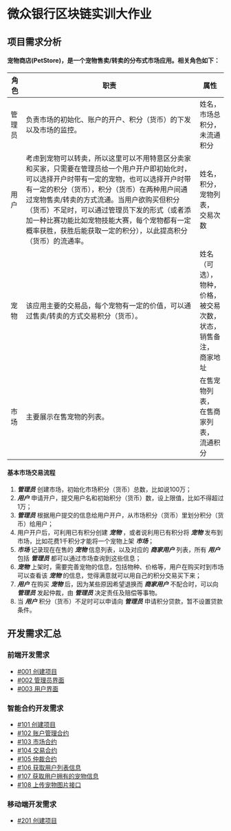 # 微众银行区块链实训大作业

## 项目需求分析
#### 宠物商店(PetStore)，是一个宠物售卖/转卖的分布式市场应用。相关角色如下：
|角色|职责|属性|
|-|-|-|
|管理员|负责市场的初始化、账户的开户、积分（货币）的下发以及市场的监控。|姓名，<br/>市场总积分，<br/>未流通积分|
|用户|考虑到宠物可以转卖，所以这里可以不用特意区分卖家和买家，只需要在管理员给一个用户开户即初始化时，可以选择开户时带有一定的宠物，也可以选择开户时带有一定的积分（货币），积分（货币）在两种用户间通过宠物售卖/转卖的方式流通。当用户欲购买但积分（货币）不足时，可以通过管理员下发的形式（或者添加一种比赛功能比如宠物技能大赛，每个宠物都有一定概率获胜，获胜后能获取一定的积分），以此提高积分（货币）的流通率。|姓名，<br/>积分，<br/>宠物列表，<br/>交易次数<br/>|
|宠物|该应用主要的交易品，每个宠物有一定的价值，可以通过售卖/转卖的方式交易积分（货币）。|姓名（可选），<br/>物种，<br/>价格，<br/>被交易次数，<br/>状态，<br/>销售备注，<br/>商家地址|
|市场|主要展示在售宠物的列表。|在售宠物列表，<br/>在售商家列表，<br/>流通积分|
#### 基本市场交易流程
1. ***管理员*** 创建市场，初始化市场积分（货币）总数，比如说100万；
2. ***用户*** 申请开户，提交用户名和初始积分（货币）数，设上限值，比如不得超过1万；
3. ***管理员*** 根据用户提交的信息给用户开户，从市场积分（货币）里划分积分（货币）给用户；
4. 用户开户后，可利用已有积分创建 ***宠物*** ，或者说利用已有积分将 ***宠物*** 发布到市场，比如花费1千积分才能将一个宠物上架 ***市场***；
5. ***市场*** 记录现在在售的 ***宠物*** 信息列表，以及对应的 ***商家用户*** 列表，所有 ***用户*** 包括 ***管理员*** 都可以通过市场查询到这些信息；
6. ***宠物*** 上架时，需要完善宠物的信息，包括物种、价格等，用户在购买时到市场可以查看该 ***宠物*** 的信息，觉得满意就可以用自己的积分交易买下来；
7. ***用户*** 在购买 ***宠物*** 后，因为某些原因希望退换而 ***商家用户*** 不配合时，可以向 ***管理员*** 发起仲裁，由 ***管理员*** 决定责任及赔偿等事物。
8. 当 ***用户*** 积分（货币）不足时可以申请向 ***管理员*** 申请积分贷款，暂不设置贷款条件。

## 开发需求汇总

### 前端开发需求
- [#001 创建项目](./WebRequirements/001%20创建项目.md)
- [#002 管理员界面](./WebRequirements/002%20管理员界面.md)
- [#003 用户界面](./WebRequirements/003%20用户界面.md)

### 智能合约开发需求
- [#101 创建项目](./ServerRequirements/101%20创建项目.md)
- [#102 账户管理合约](./ServerRequirements/102%20账户管理合约.md)
- [#103 市场合约](./ServerRequirements/103%20市场合约.md)
- [#104 交易合约](./ServerRequirements/104%20交易合约.md)
- [#105 仲裁合约](./ServerRequirements/105%20仲裁合约.md)
- [#106 获取用户列表信息](./ServerRequirements/106%20获取用户列表信息.md)
- [#107 获取用户拥有的宠物信息](./ServerRequirements/107%20获取用户拥有的宠物信息.md)
- [#108 上传宠物图片接口](./ServerRequirements/108%20上传宠物图片接口.md)

### 移动端开发需求
- [#201 创建项目](./AndroidRequirements/201%20创建项目)
